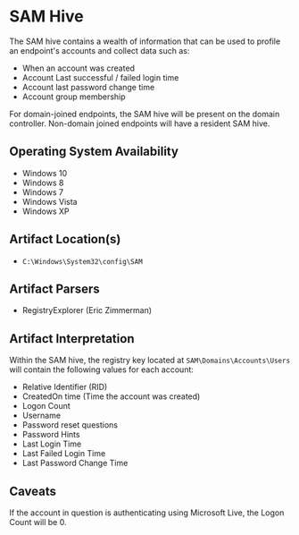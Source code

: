 # SAM Hive
The SAM hive contains a wealth of information that can be used to profile an endpoint's accounts and collect data such as:

 - When an account was created
 - Account Last successful / failed login time
 - Account last password change time
 - Account group membership

For domain-joined endpoints, the SAM hive will be present on the domain controller. Non-domain joined endpoints will have a resident SAM hive. 

## Operating System Availability
 - Windows 10
 - Windows 8
 - Windows 7
 - Windows Vista
 - Windows XP

## Artifact Location(s)
- `C:\Windows\System32\config\SAM`

## Artifact Parsers
 - RegistryExplorer (Eric Zimmerman)

## Artifact Interpretation
Within the SAM hive, the registry key located at `SAM\Domains\Accounts\Users` will contain the following values for each account:

 - Relative Identifier (RID)
 - CreatedOn time (Time the account was created)
 - Logon Count
 - Username
 - Password reset questions
 - Password Hints
 - Last Login Time
 - Last Failed Login Time
 - Last Password Change Time

## Caveats
If the account in question is authenticating using Microsoft Live, the Logon Count will be 0.